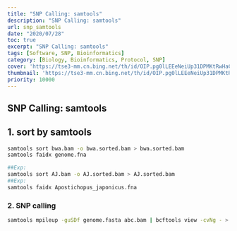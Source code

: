 ```yaml
---
title: "SNP Calling: samtools"
description: "SNP Calling: samtools"
url: snp_samtools
date: "2020/07/28"
toc: true
excerpt: "SNP Calling: samtools"
tags: [Software, SNP, Bioinformatics]
category: [Biology, Bioinformatics, Protocol, SNP]
cover: 'https://tse3-mm.cn.bing.net/th/id/OIP.pg0lLEEeNeiUp31DPMKtRwHaCY'
thumbnail: 'https://tse3-mm.cn.bing.net/th/id/OIP.pg0lLEEeNeiUp31DPMKtRwHaCY'
priority: 10000
---
```


## SNP Calling: samtools


## 1. sort by samtools
```bash
samtools sort bwa.bam -o bwa.sorted.bam > bwa.sorted.bam
samtools faidx genome.fna

##Exp:
samtools sort AJ.bam -o AJ.sorted.bam > AJ.sorted.bam
##Exp:
samtools faidx Apostichopus_japonicus.fna
```

### 2. SNP calling
```bash
samtools mpileup -guSDf genome.fasta abc.bam | bcftools view -cvNg - > abc.vcf
```
